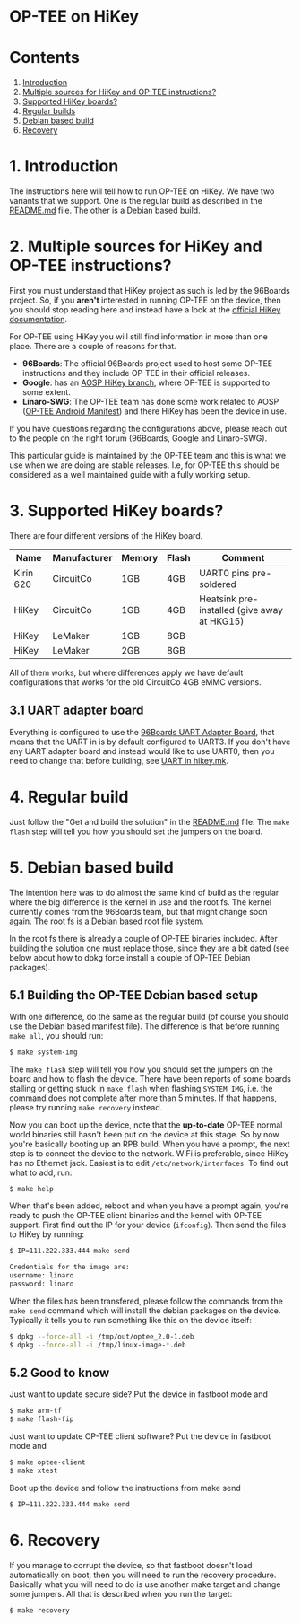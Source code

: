 # OP-TEE on HiKey

# Contents
1. [Introduction](#1-introduction)
2. [Multiple sources for HiKey and OP-TEE instructions?](#2-multiple-sources-for-hikey-and-op-tee-instructions)
3. [Supported HiKey boards?](#3-supported-hikey-boards)
4. [Regular builds](#4-regular-build)
5. [Debian based build](#5-debian-based-build)
6. [Recovery](#6-recovery)

# 1. Introduction
The instructions here will tell how to run OP-TEE on HiKey. We have two variants
that we support. One is the regular build as described in the [README.md] file.
The other is a Debian based build.

# 2. Multiple sources for HiKey and OP-TEE instructions?
First you must understand that HiKey project as such is led by the 96Boards
project. So, if you **aren't** interested in running OP-TEE on the device, then
you should stop reading here and instead have a look at the [official HiKey
documentation].

For OP-TEE using HiKey you will still find information in more than one place.
There are a couple of reasons for that.
* **96Boards**: The official 96Boards project used to host some OP-TEE
  instructions and they include OP-TEE in their official releases.
* **Google**: has an [AOSP HiKey branch], where OP-TEE is supported to some extent.
* **Linaro-SWG**: The OP-TEE team has done some work related to AOSP
    ([OP-TEE Android Manifest]) and there HiKey has been the device in use.

If you have questions regarding the configurations above, please reach out to
the people on the right forum (96Boards, Google and Linaro-SWG).

This particular guide is maintained by the OP-TEE team and this is what we use
when we are doing are stable releases. I.e, for OP-TEE this should be considered
as a well maintained guide with a fully working setup.

# 3. Supported HiKey boards?
There are four different versions of the HiKey board.

| Name | Manufacturer | Memory | Flash | Comment |
|------|--------------|--------|-------|---------|
| Kirin 620 | CircuitCo | 1GB | 4GB | UART0 pins pre-soldered |
| HiKey | CircuitCo | 1GB | 4GB | Heatsink pre-installed (give away at HKG15) |
| HiKey | LeMaker | 1GB | 8GB | |
| HiKey | LeMaker | 2GB | 8GB | |

All of them works, but where differences apply we have default configurations
that works for the old CircuitCo 4GB eMMC versions.

## 3.1 UART adapter board
Everything is configured to use the [96Boards UART Adapter Board], that means
that the UART in is by default configured to UART3. If you don't have any UART
adapter board and instead would like to use UART0, then you need to change that
before building, see [UART in hikey.mk].

# 4. Regular build
Just follow the "Get and build the solution" in the [README.md] file. The `make
flash` step will tell you how you should set the jumpers on the board.

# 5. Debian based build
The intention here was to do almost the same kind of build as the regular where
the big difference is the kernel in use and the root fs. The kernel currently
comes from the 96Boards team, but that might change soon again. The root fs is a
Debian based root file system.

In the root fs there is already a couple of OP-TEE binaries included. After
building the solution one must replace those, since they are a bit dated (see
below about how to dpkg force install a couple of OP-TEE Debian packages).

## 5.1 Building the OP-TEE Debian based setup
With one difference, do the same as the regular build (of course you should use
the Debian based manifest file). The difference is that before running `make
all`, you should run:
```bash
$ make system-img
```

The `make flash` step will tell you how you should set the jumpers on the board
and how to flash the device. There have been reports of some boards stalling or
getting stuck in `make flash` when flashing `SYSTEM_IMG`, i.e. the command does
not complete after more than 5 minutes. If that happens, please try running
`make recovery` instead.

Now you can boot up the device, note that the **up-to-date** OP-TEE normal world
binaries still hasn't been put on the device at this stage. So by now you're
basically booting up an RPB build. When you have a prompt, the next step is to
connect the device to the network. WiFi is preferable, since HiKey has no
Ethernet jack. Easiest is to edit `/etc/network/interfaces`. To find out what to
add, run:
```
$ make help
```

When that's been added, reboot and when you have a prompt again, you're ready to
push the OP-TEE client binaries and the kernel with OP-TEE support. First find
out the IP for your device (`ifconfig`). Then send the files to HiKey by
running:
```bash
$ IP=111.222.333.444 make send

Credentials for the image are:
username: linaro
password: linaro
```

When the files has been transfered, please follow the commands from the `make
send` command which will install the debian packages on the device. Typically it
tells you to run something like this on the device itself:
```bash
$ dpkg --force-all -i /tmp/out/optee_2.0-1.deb
$ dpkg --force-all -i /tmp/linux-image-*.deb
```
## 5.2 Good to know
Just want to update secure side? Put the device in fastboot mode and
```bash
$ make arm-tf
$ make flash-fip

```

Just want to update OP-TEE client software? Put the device in fastboot mode and
```bash
$ make optee-client
$ make xtest
```

Boot up the device and follow the instructions from make send
```bash
$ IP=111.222.333.444 make send
```

# 6. Recovery
If you manage to corrupt the device, so that fastboot doesn't load automatically
on boot, then you will need to run the recovery procedure. Basically what you
will need to do is use another make target and change some jumpers. All that is
described when you run the target:
```bash
$ make recovery
```

[AOSP HiKey branch]: https://source.android.com/source/devices.html
[official HiKey documentation]: http://www.96boards.org/documentation/ConsumerEdition/HiKey/README.md
[OP-TEE Android Manifest]: https://github.com/linaro-swg/optee_android_manifest
[README.md]: ../README.md
[UART in hikey.mk]: https://github.com/OP-TEE/build/blob/master/hikey.mk#L11-L13
[96Boards UART Adapter Board]: http://www.96boards.org/product/uarts
